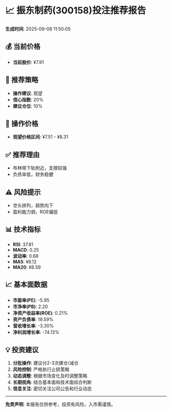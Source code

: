 # 📈 振东制药(300158)投注推荐报告

**生成时间**: 2025-09-08 11:50:05

## 💰 当前价格
- **当前股价**: ¥7.91

## 🎯 推荐策略
- **操作建议**: 观望
- **信心指数**: 20%
- **建议仓位**: 10%

## 💸 操作价格
- **观望价格区间**: ¥7.51 - ¥8.31

## ✅ 推荐理由
- 布林带下轨附近，支撑较强
- 负债率低，财务稳健

## ⚠️ 风险提示
- 空头排列，趋势向下
- 盈利能力弱，ROE偏低

## 📊 技术指标
- **RSI**: 37.81
- **MACD**: 0.25
- **波动率**: 0.68
- **MA5**: ¥8.12
- **MA20**: ¥8.59

## 📈 基本面数据
- **市盈率(PE)**: -5.95
- **市净率(PB)**: 2.20
- **净资产收益率(ROE)**: 0.21%
- **资产负债率**: 19.59%
- **营收增长率**: -3.30%
- **净利润增长率**: -74.13%

## 💡 投资建议
1. **分批操作**: 建议分2-3次建仓/减仓
2. **风险控制**: 严格执行止损策略
3. **动态调整**: 根据市场变化及时调整策略
4. **长期视角**: 结合基本面和技术面综合判断
5. **信息关注**: 密切关注公司公告和行业动态

---
**免责声明**: 本报告仅供参考，投资有风险，入市需谨慎。
